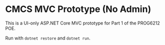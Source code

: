 # CMCS MVC Prototype (No Admin)

This is a UI-only ASP.NET Core MVC prototype for Part 1 of the PROG6212 POE.

Run with `dotnet restore` and `dotnet run`.
